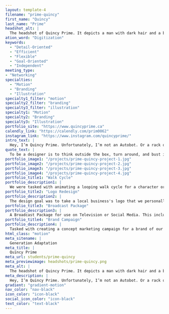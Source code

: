 ```yaml
---
layout: template-4
filename: "prime-quincy"
first_name: "Quincy"
last_name: "Prime"
headshot_alt: |
  The headshot of Quincy Prime. It depicts a man with dark hair and a beard wearing a dark t-shirt.
ation_word: "Digitization"
keywords:
  - "Detail-Oriented"
  - "Efficient"
  - "Flexible"
  - "Goal-Oriented"
  - "Independent"
meeting_type:
- "Networking"
specialties:
  - "Motion"
  - "Branding"
  - "Illustration"
specialty1_filter: "motion"
specialty2_filter: "branding"
specialty3_filter: "illustration"
specialty1: "Motion"
specialty2: "Branding"
specialty3: "Illustration"
portfolio_site: "https://www.quincyprime.ca"
calendly_link: "https://calendly.com/prim0062"
instagram_link: "https://www.instagram.com/quincyprime/"
intro_text: |
  Hey, I’m Quincy Prime. Unfortunately, I’m not an Autobot. Or a rack of ribs. But I am a Graphic Designer! I really enjoy motion graphics and I’m working towards moving my career in that direction. While my main passion in design is motion graphics, I also specialize in image retouching, and logo/icon design. I've also been commissioned for hundreds of social media pieces such as YouTube thumbnails and Twitch channel works.
quote_text: |
  To be a designer is to think outside the box, turn around, and bust it open for everyone else.
portfolio_image1: "/projects/prime-quincy-project-1.jpg"
portfolio_image2: "/projects/prime-quincy-project-2.jpg"
portfolio_image3: "/projects/prime-quincy-project-3.jpg"
portfolio_image4: "/projects/prime-quincy-project-4.jpg"
portfolio_title1: "Walk Cycle"
portfolio_description1: |
  We were tasked with animating a looping walk cycle for a character or animal of our design. Naturally, I animated my Pomeranian, Max.
portfolio_title2: "Logo Redesign"
portfolio_description2: |
  The design goal was to take a local business's logo that we personally felt was lacking, and redesign it with the knowledge and concepts learned in the program.
portfolio_title3: "Broadcast Package"
portfolio_description3: |
  A Broadcast Package for use on Television or Social Media. This included an intro, transition, and lower-thirds segment.
portfolio_title4: "Brand Campaign"
portfolio_description4: |
  Tasked with creating a concept marketing campaign for a brand of our choice, I decided to make an inclusivity campaign for PlayStation.
html_class: "motion"
meta_sitename: |
  Generation Adaptation
meta_title: |
  Quincy Prime
meta_url: students/prime-quincy
meta_previewimage: headshots/prime-quincy.png
meta_alt: |
  The headshot of Quincy Prime. It depicts a man with dark hair and a beard wearing a dark t-shirt.
meta_description: |
  Hey, I’m Quincy Prime. Unfortunately, I’m not an Autobot. Or a rack of ribs. But I am a Graphic Designer! I really enjoy motion graphics and I’m working towards moving my career in that direction. While my main passion in design is motion graphics, I also specialize in image retouching, and logo/icon design. I've also been commissioned for hundreds of social media pieces such as YouTube thumbnails and Twitch channel works.
gradient: "gradient-motion"
nav_color: "nav-black"
icon_color: "icon-black"
social_icon_color: "icon-black"
text_color: "text-black"
---
```

